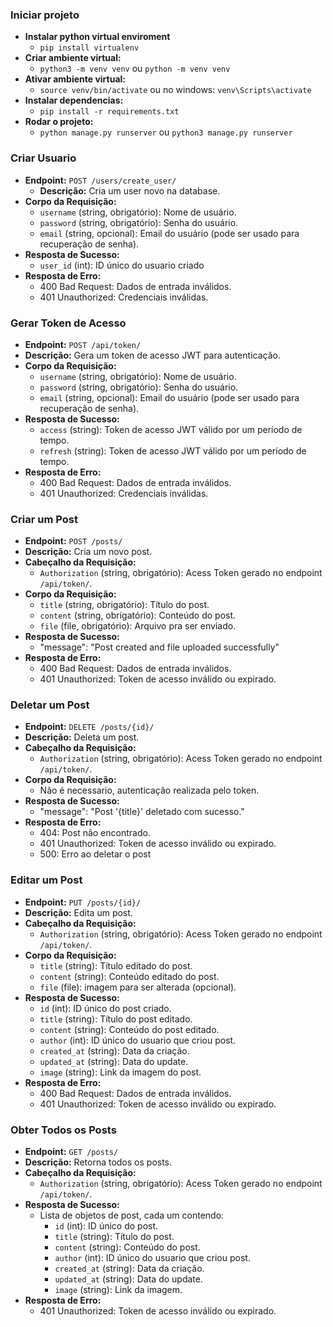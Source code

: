 ### Iniciar projeto
- **Instalar python virtual enviroment**
    - `pip install virtualenv`
- **Criar ambiente virtual:**
    - `python3 -m venv venv` ou `python -m venv venv`
- **Ativar ambiente virtual:**
    - `source venv/bin/activate` ou no windows: `venv\Scripts\activate`
- **Instalar dependencias:**
    - `pip install -r requirements.txt`
- **Rodar o projeto:**
    - `python manage.py runserver` ou `python3 manage.py runserver`

### Criar Usuario
- **Endpoint:** `POST /users/create_user/`
  - **Descrição:** Cria um user novo na database.
- **Corpo da Requisição:**
  - `username` (string, obrigatório): Nome de usuário.
  - `password` (string, obrigatório): Senha do usuário.
  - `email` (string, opcional): Email do usuário (pode ser usado para recuperação de senha).
- **Resposta de Sucesso:**
  - `user_id` (int): ID único do usuario criado
- **Resposta de Erro:**
  - 400 Bad Request: Dados de entrada inválidos.
  - 401 Unauthorized: Credenciais inválidas.

### Gerar Token de Acesso

- **Endpoint:** `POST /api/token/`
- **Descrição:** Gera um token de acesso JWT para autenticação.
- **Corpo da Requisição:**
  - `username` (string, obrigatório): Nome de usuário.
  - `password` (string, obrigatório): Senha do usuário.
  - `email` (string, opcional): Email do usuário (pode ser usado para recuperação de senha).
- **Resposta de Sucesso:**
  - `access` (string): Token de acesso JWT válido por um período de tempo.
  - `refresh` (string): Token de acesso JWT válido por um período de tempo.
- **Resposta de Erro:**
  - 400 Bad Request: Dados de entrada inválidos.
  - 401 Unauthorized: Credenciais inválidas.

### Criar um Post

- **Endpoint:** `POST /posts/`
- **Descrição:** Cria um novo post.
- **Cabeçalho da Requisição:**
  - `Authorization` (string, obrigatório): Acess Token gerado no endpoint `/api/token/`.
- **Corpo da Requisição:**
  - `title` (string, obrigatório): Título do post.
  - `content` (string, obrigatório): Conteúdo do post.
  - `file` (file, obrigatório): Arquivo pra ser enviado.
- **Resposta de Sucesso:**
  - "message": "Post created and file uploaded successfully"
- **Resposta de Erro:**
  - 400 Bad Request: Dados de entrada inválidos.
  - 401 Unauthorized: Token de acesso inválido ou expirado.

### Deletar um Post

- **Endpoint:** `DELETE /posts/{id}/`
- **Descrição:** Deleta um post.
- **Cabeçalho da Requisição:**
  - `Authorization` (string, obrigatório): Acess Token gerado no endpoint `/api/token/`.
- **Corpo da Requisição:**
  - Não é necessario, autenticação realizada pelo token.
- **Resposta de Sucesso:**
  - "message": "Post '{title}' deletado com sucesso."
- **Resposta de Erro:**
  - 404: Post não encontrado.
  - 401 Unauthorized: Token de acesso inválido ou expirado.
  - 500: Erro ao deletar o post

### Editar um Post

- **Endpoint:** `PUT /posts/{id}/`
- **Descrição:** Edita um post.
- **Cabeçalho da Requisição:**
  - `Authorization` (string, obrigatório): Acess Token gerado no endpoint `/api/token/`.
- **Corpo da Requisição:**
  - `title` (string): Título editado do post.
  - `content` (string): Conteúdo editado do post.
  - `file` (file): imagem para ser alterada (opcional).
- **Resposta de Sucesso:**
  - `id` (int): ID único do post criado.
  - `title` (string): Título do post editado.
  - `content` (string): Conteúdo do post editado.
  - `author` (int): ID único do usuario que criou post.
  - `created_at` (string): Data da criação.
  - `updated_at` (string): Data do update.
  - `image` (string): Link da imagem do post.
- **Resposta de Erro:**
  - 400 Bad Request: Dados de entrada inválidos.
  - 401 Unauthorized: Token de acesso inválido ou expirado.

### Obter Todos os Posts

- **Endpoint:** `GET /posts/`
- **Descrição:** Retorna todos os posts.
- **Cabeçalho da Requisição:**
  - `Authorization` (string, obrigatório): Acess Token gerado no endpoint `/api/token/`.
- **Resposta de Sucesso:**
  - Lista de objetos de post, cada um contendo:
    - `id` (int): ID único do post.
    - `title` (string): Título do post.
    - `content` (string): Conteúdo do post.
    - `author` (int): ID único do usuario que criou post.
    - `created_at` (string): Data da criação.
    - `updated_at` (string): Data do update.
    - `image` (string): Link da imagem. 
- **Resposta de Erro:**
  - 401 Unauthorized: Token de acesso inválido ou expirado.
